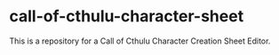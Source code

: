 # call-of-cthulu-character-sheet
This is a repository for a Call of Cthulu Character Creation Sheet Editor.
